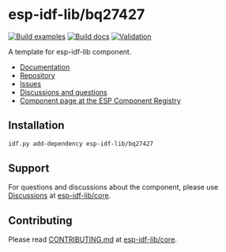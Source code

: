# esp-idf-lib/bq27427

[![Build examples](https://github.com/esp-idf-lib/bq27427/actions/workflows//build.yml/badge.svg)](https://github.com/esp-idf-lib/bq27427/actions/workflows//build.yml)
[![Build docs](https://github.com/esp-idf-lib/bq27427/actions/workflows//build-docs.yml/badge.svg)](https://github.com/esp-idf-lib/bq27427/actions/workflows//build-docs.yml)
[![Validation](https://github.com/esp-idf-lib/bq27427/actions/workflows//validate-component.yml/badge.svg)](https://github.com/esp-idf-lib/bq27427/actions/workflows//validate-component.yml)

A template for esp-idf-lib component.

* [Documentation](https://esp-idf-lib.github.io/bq27427/)
* [Repository](https://github.com/esp-idf-lib/bq27427)
* [Issues](https://github.com/esp-idf-lib/bq27427/issues)
* [Discussions and questions](https://github.com/esp-idf-lib/core/discussions)
* [Component page at the ESP Component Registry](https://components.espressif.com/components/esp-idf-lib/bq27427)

## Installation

```sh
idf.py add-dependency esp-idf-lib/bq27427
```

## Support

For questions and discussions about the component, please use
[Discussions](https://github.com/esp-idf-lib/core/discussions)
at [esp-idf-lib/core](https://github.com/esp-idf-lib/core).

## Contributing

Please read [CONTRIBUTING.md](https://github.com/esp-idf-lib/core/blob/main/CONTRIBUTING.md)
at [esp-idf-lib/core](https://github.com/esp-idf-lib/core).
